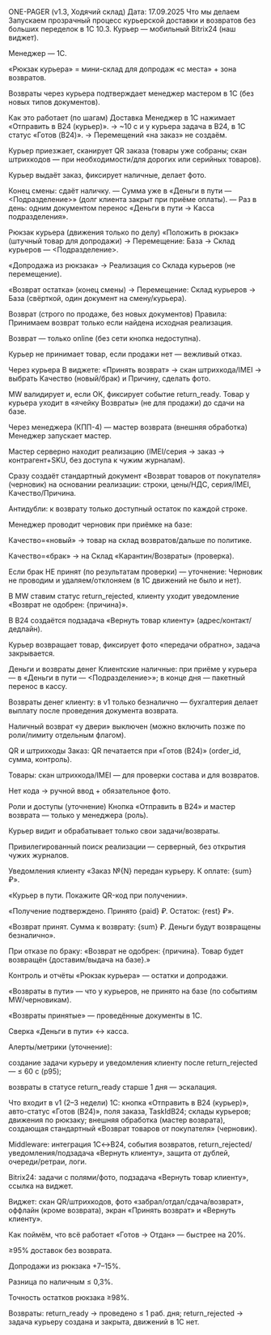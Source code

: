 ONE-PAGER (v1.3, Ходячий склад)
Дата: 17.09.2025
Что мы делаем
Запускаем прозрачный процесс курьерской доставки и возвратов без больших переделок в 1С 10.3.
Курьер — мобильный Bitrix24 (наш виджет).


Менеджер — 1С.


«Рюкзак курьера» = мини-склад для допродаж «с места» + зона возвратов.


Возвраты через курьера подтверждает менеджер мастером в 1С (без новых типов документов).



Как это работает (по шагам)
Доставка
Менеджер в 1С нажимает «Отправить в B24 (курьер)».
 → ~10 с и у курьера задача в B24, в 1С статус «Готов (B24)».
 → Перемещений «на заказ» не создаём.


Курьер приезжает, сканирует QR заказа (товары уже собраны; скан штрихкодов — при необходимости/для дорогих или серийных товаров).


Курьер выдаёт заказ, фиксирует наличные, делает фото.


Конец смены: сдаёт наличку.
 — Сумма уже в «Деньги в пути — <Подразделение>» (долг клиента закрыт при приёме оплаты).
 — Раз в день: одним документом перенос «Деньги в пути → Касса подразделения».


Рюкзак курьера (движения только по делу)
«Положить в рюкзак» (штучный товар для допродажи) → Перемещение: База → Склад курьеров — <Подразделение>.


«Допродажа из рюкзака» → Реализация со Склада курьеров (не перемещение).


«Возврат остатка» (конец смены) → Перемещение: Склад курьеров → База (свёрткой, один документ на смену/курьера).



Возврат (строго по продаже, без новых документов)
Правила:
Принимаем возврат только если найдена исходная реализация.


Возврат — только online (без сети кнопка недоступна).


Курьер не принимает товар, если продажи нет — вежливый отказ.


Через курьера
В виджете: «Принять возврат» → скан штрихкода/IMEI → выбрать Качество (новый/брак) и Причину, сделать фото.


MW валидирует и, если ОК, фиксирует событие return_ready. Товар у курьера уходит в «ячейку Возвраты» (не для продажи) до сдачи на базе.


Через менеджера (КПП-4) — мастер возврата (внешняя обработка)
Менеджер запускает мастер.


Мастер серверно находит реализацию (IMEI/серия → заказ → контрагент+SKU, без доступа к чужим журналам).


Сразу создаёт стандартный документ «Возврат товаров от покупателя» (черновик) на основании реализации: строки, цены/НДС, серия/IMEI, Качество/Причина.


Антидубли: к возврату только доступный остаток по каждой строке.


Менеджер проводит черновик при приёмке на базе:


Качество=«новый» → товар на склад возвратов/дальше по политике.


Качество=«брак» → на Склад «Карантин/Возвраты» (проверка).


Если брак НЕ принят (по результатам проверки) — уточнение:
Черновик не проводим и удаляем/отклоняем (в 1С движений не было и нет).


В MW ставим статус return_rejected, клиенту уходит уведомление «Возврат не одобрен: {причина}».


В B24 создаётся подзадача «Вернуть товар клиенту» (адрес/контакт/дедлайн).


Курьер возвращает товар, фиксирует фото «передачи обратно», задача закрывается.



Деньги и возвраты денег
Клиентские наличные: при приёме у курьера — в «Деньги в пути — <Подразделение>»; в конце дня — пакетный перенос в кассу.


Возвраты денег клиенту: в v1 только безналично — бухгалтерия делает выплату после проведения документа возврата.


Наличный возврат «у двери» выключен (можно включить позже по роли/лимиту отдельным флагом).



QR и штрихкоды
Заказ: QR печатается при «Готов (B24)» (order_id, сумма, контроль).


Товары: скан штрихкода/IMEI — для проверки состава и для возвратов.


Нет кода → ручной ввод + обязательное фото.



Роли и доступы (уточнение)
Кнопка «Отправить в B24» и мастер возврата — только у менеджера (роль).


Курьер видит и обрабатывает только свои задачи/возвраты.


Привилегированный поиск реализации — серверный, без открытия чужих журналов.



Уведомления клиенту
«Заказ №{N} передан курьеру. К оплате: {sum} ₽».


«Курьер в пути. Покажите QR-код при получении».


«Получение подтверждено. Принято {paid} ₽. Остаток: {rest} ₽».


«Возврат принят. Сумма к возврату: {sum} ₽. Деньги будут возвращены безналично».


При отказе по браку: «Возврат не одобрен: {причина}. Товар будет возвращён {доставим/выдача на базе}.»



Контроль и отчёты
«Рюкзак курьера» — остатки и допродажи.


«Возвраты в пути» — что у курьеров, не принято на базе (по событиям MW/черновикам).


«Возвраты принятые» — проведённые документы в 1С.


Сверка «Деньги в пути» ↔ касса.


Алерты/метрики (уточнение):


создание задачи курьеру и уведомления клиенту после return_rejected — ≤ 60 с (p95);


возвраты в статусе return_ready старше 1 дня — эскалация.



Что входит в v1 (2–3 недели)
1С: кнопка «Отправить в B24 (курьер)», авто-статус «Готов (B24)», поля заказа, TaskIdB24; склады курьеров; движения по рюкзаку; внешняя обработка (мастер возврата), создающая стандартный «Возврат товаров от покупателя» (черновик).


Middleware: интеграция 1С↔B24, события возвратов, return_rejected/уведомления/подзадача «Вернуть клиенту», защита от дублей, очереди/ретраи, логи.


Bitrix24: задачи с полями/фото, подзадача «Вернуть товар клиенту», ссылка на виджет.


Виджет: скан QR/штрихкодов, фото «забрал/отдал/сдача/возврат», оффлайн (кроме возврата), экран «Принять возврат» и «Вернуть клиенту».



Как поймём, что всё работает
«Готов → Отдан» — быстрее на 20%.


≥95% доставок без возврата.


Допродажи из рюкзака +7–15%.


Разница по наличным ≤ 0,3%.


Точность остатков рюкзака ≥98%.


Возвраты: return_ready → проведено ≤ 1 раб. дня; return_rejected → задача курьеру создана и закрыта, движений в 1С нет.

